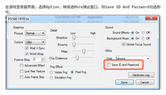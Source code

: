 `在游戏登录器界面，选择Option，继续选More弹出窗口，将Save ID And Password勾选即可。`
![游戏账号保存](./static/img/laungch_more.png)
